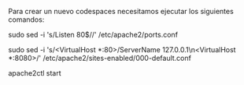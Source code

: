 Para crear un nuevo codespaces necesitamos ejecutar los siguientes comandos:

sudo sed -i 's/Listen 80$//' /etc/apache2/ports.conf

sudo sed -i 's/<VirtualHost \*:80>/ServerName 127.0.0.1\n<VirtualHost \*:8080>/' /etc/apache2/sites-enabled/000-default.conf

apache2ctl start
